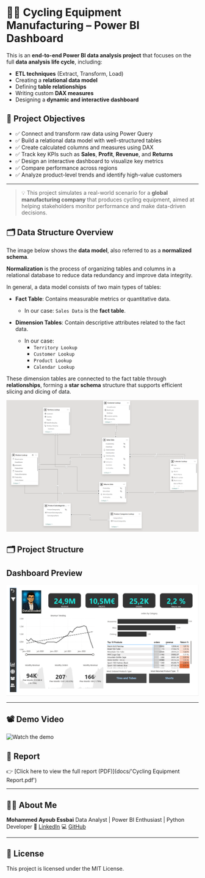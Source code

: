 # 🚴‍♂️ Cycling Equipment Manufacturing – Power BI Dashboard

This is an **end-to-end Power BI data analysis project** that focuses on the full **data analysis life cycle**, including:

- **ETL techniques** (Extract, Transform, Load)
- Creating a **relational data model**
- Defining **table relationships**
- Writing custom **DAX measures**
- Designing a **dynamic and interactive dashboard**

## 🎯 Project Objectives

- ✅ Connect and transform raw data using Power Query
- ✅ Build a relational data model with well-structured tables
- ✅ Create calculated columns and measures using DAX
- ✅ Track key KPIs such as **Sales**, **Profit**, **Revenue**, and **Returns**
- ✅ Design an interactive dashboard to visualize key metrics
- ✅ Compare performance across regions
- ✅ Analyze product-level trends and identify high-value customers

---

> 💡 This project simulates a real-world scenario for a **global manufacturing company** that produces cycling equipment, aimed at helping stakeholders monitor performance and make data-driven decisions.

## 🗂️ Data Structure Overview

The image below shows the **data model**, also referred to as a **normalized schema**.

**Normalization** is the process of organizing tables and columns in a relational database to reduce data redundancy and improve data integrity.

In general, a data model consists of two main types of tables:

- **Fact Table**: Contains measurable metrics or quantitative data.
  - In our case: `Sales Data` is the **fact table**.

- **Dimension Tables**: Contain descriptive attributes related to the fact data.
  - In our case:
    - `Territory Lookup`
    - `Customer Lookup`
    - `Product Lookup`
    - `Calendar Lookup`

These dimension tables are connected to the fact table through **relationships**, forming a **star schema** structure that supports efficient slicing and dicing of data.

![Data Model](assets/screenshots/data-model.PNG)

## 🗂️  Project Structure

## Dashboard Preview

![Dashboard Screenshot](assets/screenshots/screenshoot-report.PNG)

---

## 📽️ Demo Video

![Watch the demo](https://www.linkedin.com/feed/update/urn:li:activity:7331704016424292352/)


## 📄 Report

👉 [Click here to view the full report (PDF)](docs/'Cycling Equipment Report.pdf')

---

## 🙋‍♂️ About Me

**Mohammed Ayoub Essbai**
Data Analyst | Power BI Enthusiast | Python Developer
🔗 [LinkedIn](https://www.linkedin.com/in/mohammed-ayoub-essbai/)
💻 [GitHub](https://github.com/ayoub22222222)

---

## 📜 License

This project is licensed under the MIT License.

